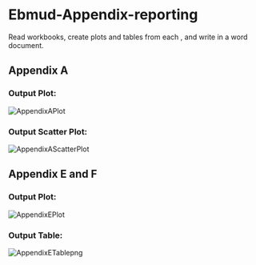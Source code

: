 # Ebmud-Appendix-reporting
Read workbooks, create plots and tables from each , and write in a word document.

## **Appendix A**
### Output Plot:
![AppendixAPlot](https://user-images.githubusercontent.com/42157509/141184599-31a3acb0-83d3-4304-af9c-59d854d23806.png)

### Output Scatter Plot:
![AppendixAScatterPlot](https://user-images.githubusercontent.com/42157509/141184708-25c324ad-dd8a-4169-afe8-91a2b577fbd8.png)

## **Appendix E and F**

### Output Plot:

![AppendixEPlot](https://user-images.githubusercontent.com/42157509/141174449-b5b5c9f1-192a-4966-a35b-f29a2550ea39.png)

### Output Table:

![AppendixETablepng](https://user-images.githubusercontent.com/42157509/141174801-7ec98414-09c8-4b29-b68f-a7832bbdb5a8.png)
